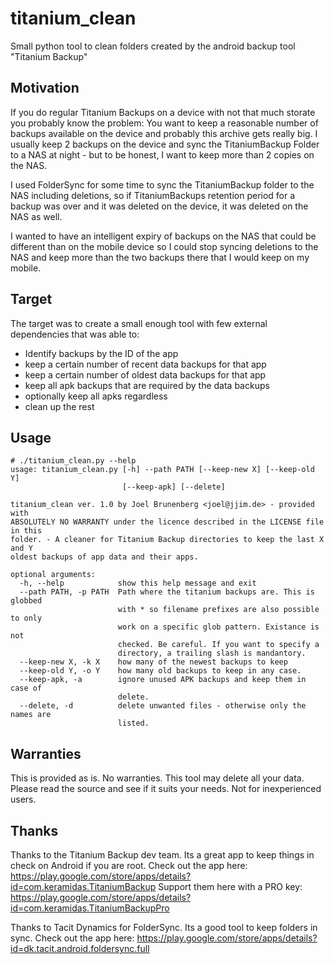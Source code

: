 # titanium_clean
Small python tool to clean folders created by the android backup tool "Titanium Backup"

## Motivation

If you do regular Titanium Backups on a device with not that much storate you probably know the problem:
You want to keep a reasonable number of backups available on the device and probably this archive gets really 
big. I usually keep 2 backups on the device and sync the TitaniumBackup Folder to a NAS at night - but to be honest,
I want to keep more than 2 copies on the NAS. 

I used FolderSync for some time to sync the TitaniumBackup folder to the NAS including deletions, so if TitaniumBackups
retention period for a backup was over and it was deleted on the device, it was deleted on the NAS as well. 

I wanted to have an intelligent expiry of backups on the NAS that could be different than on the mobile device so 
I could stop syncing deletions to the NAS and keep more than the two backups there that I would keep on my mobile.

## Target

The target was to create a small enough tool with few external dependencies that was able to:

 - Identify backups by the ID of the app
 - keep a certain number of recent data backups for that app
 - keep a certain number of oldest data backups for that app
 - keep all apk backups that are required by the data backups
 - optionally keep all apks regardless
 - clean up the rest

## Usage
```
# ./titanium_clean.py --help
usage: titanium_clean.py [-h] --path PATH [--keep-new X] [--keep-old Y]
                         [--keep-apk] [--delete]

titanium_clean ver. 1.0 by Joel Brunenberg <joel@jjim.de> - provided with
ABSOLUTELY NO WARRANTY under the licence described in the LICENSE file in this
folder. - A cleaner for Titanium Backup directories to keep the last X and Y
oldest backups of app data and their apps.

optional arguments:
  -h, --help            show this help message and exit
  --path PATH, -p PATH  Path where the titanium backups are. This is globbed
                        with * so filename prefixes are also possible to only
                        work on a specific glob pattern. Existance is not
                        checked. Be careful. If you want to specify a
                        directory, a trailing slash is mandantory.
  --keep-new X, -k X    how many of the newest backups to keep
  --keep-old Y, -o Y    how many old backups to keep in any case.
  --keep-apk, -a        ignore unused APK backups and keep them in case of
                        delete.
  --delete, -d          delete unwanted files - otherwise only the names are
                        listed.

```

## Warranties

This is provided as is. No warranties. This tool may delete all your data. Please read the source and see if it suits your needs. Not for inexperienced users.

## Thanks

Thanks to the Titanium Backup dev team. Its a great app to keep things in check on Android if you are root.
Check out the app here: https://play.google.com/store/apps/details?id=com.keramidas.TitaniumBackup
Support them here with a PRO key: https://play.google.com/store/apps/details?id=com.keramidas.TitaniumBackupPro

Thanks to Tacit Dynamics for FolderSync. Its a good tool to keep folders in sync.
Check out the app here: https://play.google.com/store/apps/details?id=dk.tacit.android.foldersync.full
